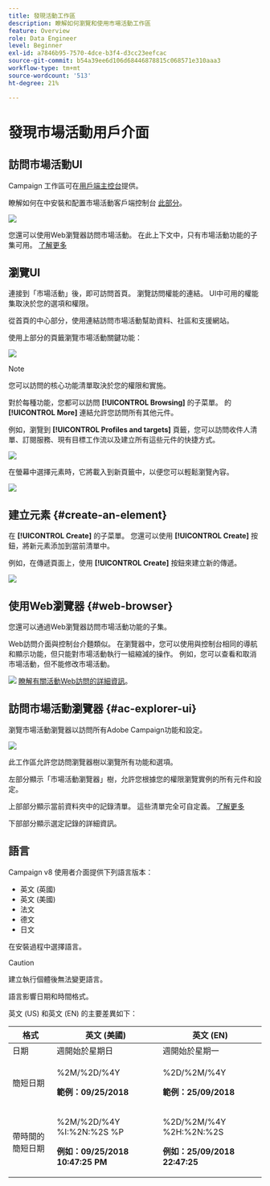 ```yaml
---
title: 發現活動工作區
description: 瞭解如何瀏覽和使用市場活動工作區
feature: Overview
role: Data Engineer
level: Beginner
exl-id: a7846b95-7570-4dce-b3f4-d3cc23eefcac
source-git-commit: b54a39ee6d106d68446878815c068571e310aaa3
workflow-type: tm+mt
source-wordcount: '513'
ht-degree: 21%

---
```


# 發現市場活動用戶介面

## 訪問市場活動UI

Campaign 工作區可在[用戶端主控台](../dev/general-architecture.md)提供。

瞭解如何在中安裝和配置市場活動客戶端控制台 [此部分](../start/connect.md)。

![](assets/home-page.png)

您還可以使用Web瀏覽器訪問市場活動。 在此上下文中，只有市場活動功能的子集可用。 [了解更多](#web-browser)

## 瀏覽UI

連接到「市場活動」後，即可訪問首頁。 瀏覽訪問權能的連結。 UI中可用的權能集取決於您的選項和權限。

從首頁的中心部分，使用連結訪問市場活動幫助資料、社區和支援網站。

使用上部分的頁籤瀏覽市場活動關鍵功能：

![](assets/overview-home.png)

>[!NOTE]
>
>您可以訪問的核心功能清單取決於您的權限和實施。

對於每種功能，您都可以訪問 **[!UICONTROL Browsing]** 的子菜單。 的 **[!UICONTROL More]** 連結允許您訪問所有其他元件。

例如，瀏覽到 **[!UICONTROL Profiles and targets]** 頁籤，您可以訪問收件人清單、訂閱服務、現有目標工作流以及建立所有這些元件的快捷方式。

![](assets/overview-list.png)

在螢幕中選擇元素時，它將載入到新頁籤中，以便您可以輕鬆瀏覽內容。

![](assets/new-tab.png)

## 建立元素 {#create-an-element}

在 **[!UICONTROL Create]** 的子菜單。 您還可以使用 **[!UICONTROL Create]** 按鈕，將新元素添加到當前清單中。

例如，在傳遞頁面上，使用 **[!UICONTROL Create]** 按鈕來建立新的傳遞。

![](assets/new-recipient.png)

## 使用Web瀏覽器 {#web-browser}

您還可以通過Web瀏覽器訪問市場活動功能的子集。

Web訪問介面與控制台介麵類似。 在瀏覽器中，您可以使用與控制台相同的導航和顯示功能，但只能對市場活動執行一組縮減的操作。 例如，您可以查看和取消市場活動，但不能修改市場活動。

![](../assets/do-not-localize/glass.png) [瞭解有關活動Web訪問的詳細資訊](../start/connect.md#web-access)。

## 訪問市場活動瀏覽器 {#ac-explorer-ui}

瀏覽市場活動瀏覽器以訪問所有Adobe Campaign功能和設定。

![](assets/explorer.png)

此工作區允許您訪問瀏覽器樹以瀏覽所有功能和選項。

左部分顯示「市場活動瀏覽器」樹，允許您根據您的權限瀏覽實例的所有元件和設定。

上部部分顯示當前資料夾中的記錄清單。 這些清單完全可自定義。 [了解更多](customize-ui.md)

下部部分顯示選定記錄的詳細資訊。


## 語言

Campaign v8 使用者介面提供下列語言版本：

* 英文 (英國)
* 英文 (美國)
* 法文
* 德文
* 日文

在安裝過程中選擇語言。

>[!CAUTION]
>
>建立執行個體後無法變更語言。

語言影響日期和時間格式。


英文 (US) 和英文 (EN) 的主要差異如下：

<table> 
 <thead> 
  <tr> 
   <th> 格式<br /> </th> 
   <th> 英文 (美國)<br /> </th> 
   <th> 英文 (EN)<br /> </th> 
  </tr> 
 </thead> 
 <tbody> 
  <tr> 
   <td> 日期<br /> </td> 
   <td> 週開始於星期日<br /> </td> 
   <td> 週開始於星期一<br /> </td> 
  </tr> 
  <tr> 
   <td> 簡短日期<br /> </td> 
   <td> <p>%2M/%2D/%4Y</p><p><strong>範例：09/25/2018</strong></p> </td> 
   <td> <p>%2D/%2M/%4Y</p><p><strong>範例：25/09/2018</strong></p> </td> 
  </tr> 
  <tr> 
   <td> 帶時間的簡短日期<br /> </td> 
   <td> <p>%2M/%2D/%4Y %I:%2N:%2S %P</p><p><strong>例如：09/25/2018 10:47:25 PM</strong></p> </td> 
   <td> <p>%2D/%2M/%4Y %2H:%2N:%2S</p><p><strong>例如：25/09/2018 22:47:25</strong></p> </td> 
  </tr> 
 </tbody> 
</table>
